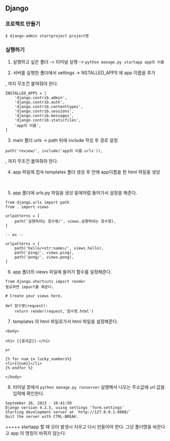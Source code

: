 ## Django

### 프로젝트 만들기

`$ django-admin startproject project명`

### 실행하기

1. 실행하고 싶은 폴더 -> 터미널 실행 -> `python manage.py startapp app의 이름`
   
2. 서버를 실행한 폴더에서 settings -> NSTALLED_APPS 에 app 이름을 추가

, 까지 무조건 붙여줘야 한다.

```
INSTALLED_APPS = [
    'django.contrib.admin',
    'django.contrib.auth',
    'django.contrib.contenttypes',
    'django.contrib.sessions',
    'django.contrib.messages',
    'django.contrib.staticfiles',
    'app의 이름',
]
```

3. main 폴더 urls -> path 뒤에 include 작성 후 경로 설정


`path('review/', include('app의 이름.urls')),`

, 까지 무조건 붙여줘야 한다.


4. app 파일에 접속 templates 폴더 생성 후 안에 app이름을 한 html 파일을 생성
<br>

5. app 폴더에 urls.py 파일을 생성 밑에처럼 들어가서 설정을 해준다.

```
from django.urls import path
from . import views

urlpatterns = [
    path('실행하려는 함수명/', views.실행하려는 함수명),
]

-- ex --

urlpatterns = [
    path('hello/<str:name>/', views.hello),
    path('ping/', views.ping),
    path('pong/', views.pong),
]

```

6. app 폴더의 views 파일에 들어가 함수를 설정해준다.


```
from django.shortcuts import render
필요하면 import를 해준다.

# Create your views here.

def 함수명(request):
    return render(request,'함수명.html')

```


7. templates 의 html 파일로가서 html 파일을 설정해준다.

```
<body>

<h1> {{결과값}}.</h1>

or

{% for num in lucky_numbers%}
<li>{{num}}</li>
{% endfor %}

</body>
```

8. 터미널 창에서 `python manage.py runserver` 실행해서 나오는 주소값에 url 값을 입력해 확인한다.

```
September 26, 2023 - 10:41:50
Django version 4.2.5, using settings 'form.settings'
Starting development server at `http://127.0.0.1:8000/`
Quit the server with CTRL-BREAK.
```


+++++ startapp 할 때 오타 발생시 지우고 다시 만들어야 한다. 그냥 폴더명을 바꾼다고 app 의 명칭이 바뀌지 않는다.